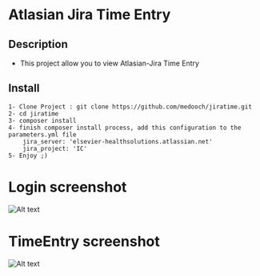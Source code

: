 Atlasian Jira Time Entry
========

Description
---

* This project allow you to view Atlasian-Jira Time Entry

Install
---
    1- Clone Project : git clone https://github.com/medooch/jiratime.git
    2- cd jiratime
    3- composer install
    4- finish composer install process, add this configuration to the parameters.yml file
        jira_server: 'elsevier-healthsolutions.atlassian.net'
        jira_project: 'IC'
    5- Enjoy ;)
    

# Login screenshot
![Alt text](https://github.com/medooch/jiratime/web/images/login.png?raw=true "Login screen")


# TimeEntry screenshot
![Alt text](https://github.com/medooch/jiratime/web/images/time.png?raw=true "Login screen")

